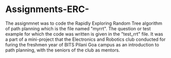 # Assignments-ERC-
The assignmnet was to code the  Rapidly Exploring Random Tree algorithm of path planning which is the file named "myrrt". The question or test example for which the code was written is given in the "test_rrt" file.
It was a part of a mini-project that the Electronics and Robotics club conducted for furing the freshmen year of BITS Pilani Goa campus as an introduction to path planning, with the seniors of the club as mentors.
